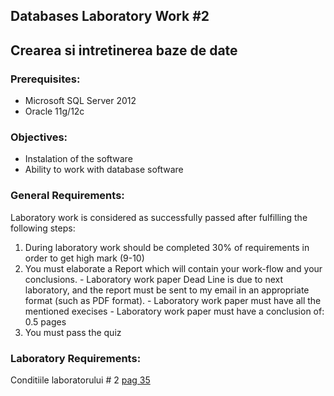 ## Databases Laboratory Work #2

## Crearea si intretinerea baze de date

### Prerequisites:
  - Microsoft SQL Server 2012
  - Oracle 11g/12c

### Objectives:
  - Instalation of the software
  - Ability to work with database software

### General Requirements:
  Laboratory work is considered as successfully passed after fulfilling the following steps:

  1. During laboratory work should be completed 30% of requirements in order to get high mark (9-10)
  2. You must elaborate a Report which will contain your work-flow and your conclusions.
    - Laboratory work paper Dead Line is due to next laboratory, and the report must be sent to my email in an appropriate format (such as PDF format).
    - Laboratory work paper must have all the mentioned execises 
    - Laboratory work paper must have a conclusion of: 0.5 pages
  3. You must pass the quiz
  
### Laboratory Requirements:
   Conditiile laboratorului # 2 [pag 35](https://drive.google.com/open?id=0B-b6xKAweMRhbGZHT2V5MlJHZDQ)



